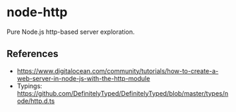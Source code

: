 # node-http

Pure Node.js http-based server exploration.

## References

- https://www.digitalocean.com/community/tutorials/how-to-create-a-web-server-in-node-js-with-the-http-module
- Typings: https://github.com/DefinitelyTyped/DefinitelyTyped/blob/master/types/node/http.d.ts
